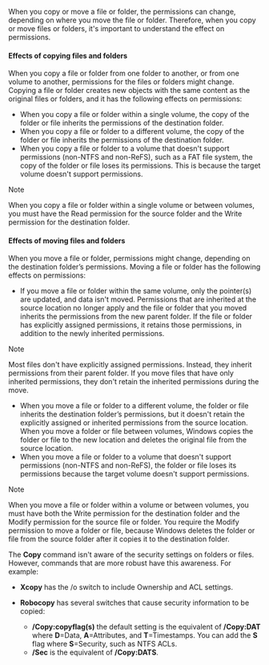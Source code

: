 When you copy or move a file or folder, the permissions can change, depending on where you move the file or folder. Therefore, when you copy or move files or folders, it's important to understand the effect on permissions.

#### Effects of copying files and folders

When you copy a file or folder from one folder to another, or from one volume to another, permissions for the files or folders might change. Copying a file or folder creates new objects with the same content as the original files or folders, and it has the following effects on permissions:

 -  When you copy a file or folder within a single volume, the copy of the folder or file inherits the permissions of the destination folder.
 -  When you copy a file or folder to a different volume, the copy of the folder or file inherits the permissions of the destination folder.
 -  When you copy a file or folder to a volume that doesn't support permissions (non-NTFS and non-ReFS), such as a FAT file system, the copy of the folder or file loses its permissions. This is because the target volume doesn't support permissions.

> [!NOTE]
> When you copy a file or folder within a single volume or between volumes, you must have the Read permission for the source folder and the Write permission for the destination folder.

#### Effects of moving files and folders

When you move a file or folder, permissions might change, depending on the destination folder’s permissions. Moving a file or folder has the following effects on permissions:

 -  If you move a file or folder within the same volume, only the pointer(s) are updated, and data isn't moved. Permissions that are inherited at the source location no longer apply and the file or folder that you moved inherits the permissions from the new parent folder. If the file or folder has explicitly assigned permissions, it retains those permissions, in addition to the newly inherited permissions.

> [!NOTE]
> Most files don't have explicitly assigned permissions. Instead, they inherit permissions from their parent folder. If you move files that have only inherited permissions, they don't retain the inherited permissions during the move.

 -  When you move a file or folder to a different volume, the folder or file inherits the destination folder’s permissions, but it doesn't retain the explicitly assigned or inherited permissions from the source location. When you move a folder or file between volumes, Windows copies the folder or file to the new location and deletes the original file from the source location.
 -  When you move a file or folder to a volume that doesn't support permissions (non-NTFS and non-ReFS), the folder or file loses its permissions because the target volume doesn't support permissions.

> [!NOTE]
> When you move a file or folder within a volume or between volumes, you must have both the Write permission for the destination folder and the Modify permission for the source file or folder. You require the Modify permission to move a folder or file, because Windows deletes the folder or file from the source folder after it copies it to the destination folder.

The **Copy** command isn't aware of the security settings on folders or files. However, commands that are more robust have this awareness. For example:

 -  **Xcopy** has the /o switch to include Ownership and ACL settings.
 -  **Robocopy** has several switches that cause security information to be copied:
    
     -  **/Copy:copyflag(s)** the default setting is the equivalent of **/Copy:DAT** where **D**=Data, **A**=Attributes, and **T**=Timestamps. You can add the **S** flag where **S**=Security, such as NTFS ACLs.
     -  **/Sec** is the equivalent of **/Copy:DATS**.
